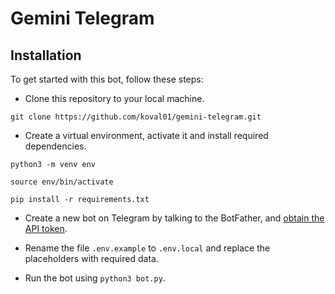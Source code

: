 # Gemini Telegram

## Installation

To get started with this bot, follow these steps:

- Clone this repository to your local machine.

```
git clone https://github.com/koval01/gemini-telegram.git
```

- Create a virtual environment, activate it and install required dependencies.

```
python3 -m venv env
```
```
source env/bin/activate
```
```
pip install -r requirements.txt
```

- Create a new bot on Telegram by talking to the BotFather, and [obtain the API token](https://www.siteguarding.com/en/how-to-get-telegram-bot-api-token).

- Rename the file `.env.example` to `.env.local` and replace the placeholders with required data.

- Run the bot using `python3 bot.py`.
